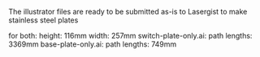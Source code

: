 The illustrator files are ready to be submitted as-is to Lasergist to make stainless steel plates

for both: height: 116mm width: 257mm
switch-plate-only.ai: path lengths: 3369mm
base-plate-only.ai: path lengths: 749mm

